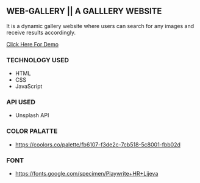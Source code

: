 ## WEB-GALLERY || A GALLLERY WEBSITE

It is a dynamic gallery website where users can search for any images and receive results accordingly.

[Click Here For Demo](https://gallerygaze.netlify.app/)

### TECHNOLOGY USED
 * HTML
 * CSS
 * JavaScript

### API USED
 * Unsplash API

 ### COLOR PALATTE

 * https://coolors.co/palette/fb6107-f3de2c-7cb518-5c8001-fbb02d

 ### FONT 

 * https://fonts.google.com/specimen/Playwrite+HR+Lijeva
